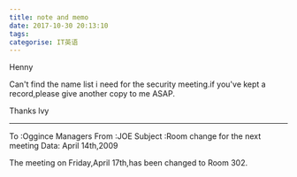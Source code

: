 ```yaml
---
title: note and memo
date: 2017-10-30 20:13:10
tags:
categorise: IT英语
---
```


Henny

Can't find the name list i need for the security meeting.if you've kept a record,please give another copy to me ASAP.

Thanks
                                                 lvy



---
To :Oggince Managers
From :JOE
Subject :Room change for the next meeting
Data: April 14th,2009

The meeting on Friday,April 17th,has been changed to Room 302.
